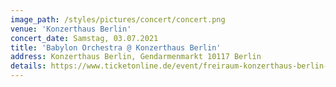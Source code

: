```yaml
---
image_path: /styles/pictures/concert/concert.png
venue: 'Konzerthaus Berlin'
concert_date: Samstag, 03.07.2021
title: 'Babylon Orchestra @ Konzerthaus Berlin'
address: Konzerthaus Berlin, Gendarmenmarkt 10117 Berlin
details: https://www.ticketonline.de/event/freiraum-konzerthaus-berlin-konzerthaus-berlin-13812791/
---
```

